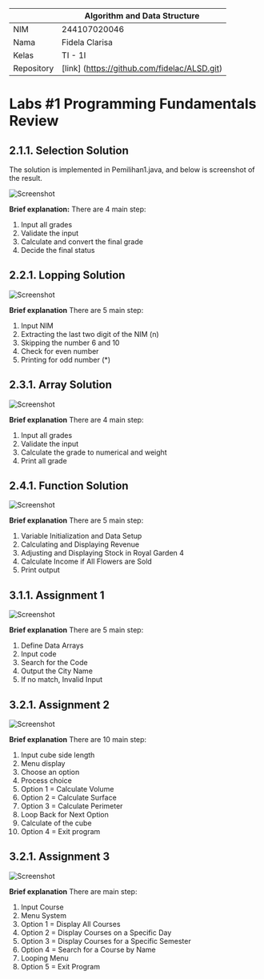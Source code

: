 |  | Algorithm and Data Structure |
|--|--|
| NIM |  244107020046  |
| Nama |  Fidela Clarisa |
| Kelas | TI - 1I |
| Repository | [link] (https://github.com/fidelac/ALSD.git) |

# Labs #1 Programming Fundamentals Review

## 2.1.1. Selection Solution

The solution is implemented in Pemilihan1.java, and below is screenshot of the result.

![Screenshot](./img/jobsheet1/SELECTION.png)


**Brief explanation:** There are 4 main step: 
1. Input all grades
2. Validate the input
3. Calculate and convert the final grade
4. Decide the final status


## 2.2.1. Lopping Solution

![Screenshot](./img/jobsheet1/LOOPING.png)

**Brief explanation**  There are 5 main step:
1. Input NIM
2. Extracting the last two digit of the NIM (n)
3. Skipping the number 6 and 10
4. Check for even number
5. Printing for odd number (*)


## 2.3.1. Array Solution

![Screenshot](./img/jobsheet1/ARRAY.png)

**Brief explanation**  There are 4 main step:
1. Input all grades
2. Validate the input
3. Calculate the grade to numerical and weight
4. Print all grade


## 2.4.1. Function Solution

![Screenshot](./img/jobsheet1/FUNCTION.png)

**Brief explanation**  There are 5 main step:
1. Variable Initialization and Data Setup
2. Calculating and Displaying Revenue 
3. Adjusting and Displaying Stock in Royal Garden 4
4. Calculate Income if All Flowers are Sold
5. Print output


## 3.1.1. Assignment 1

![Screenshot](./img/jobsheet1/ASSIGNMENT1.png)

**Brief explanation**  There are 5 main step:
1. Define Data Arrays
2. Input code
3. Search for the Code
4. Output the City Name
5. If no match, Invalid Input 


## 3.2.1. Assignment 2

![Screenshot](./img/jobsheet1/ASSIGNMENT2.png)

**Brief explanation**  There are 10 main step:
1. Input cube side length
2. Menu display
3. Choose an option
4. Process choice
5. Option 1 = Calculate Volume
6. Option 2 = Calculate Surface
7. Option 3 = Calculate Perimeter
8. Loop Back for Next Option
9. Calculate of the cube
10. Option 4 = Exit program


## 3.2.1. Assignment 3

![Screenshot](./img/jobsheet1/ASSIGNMENT3.png)

**Brief explanation**  There are main step:
1. Input Course
2. Menu System
3. Option 1 = Display All Courses
4. Option 2 = Display Courses on a Specific Day
5. Option 3 = Display Courses for a Specific Semester
6. Option 4 = Search for a Course by Name
7. Looping Menu
8. Option 5 = Exit Program

